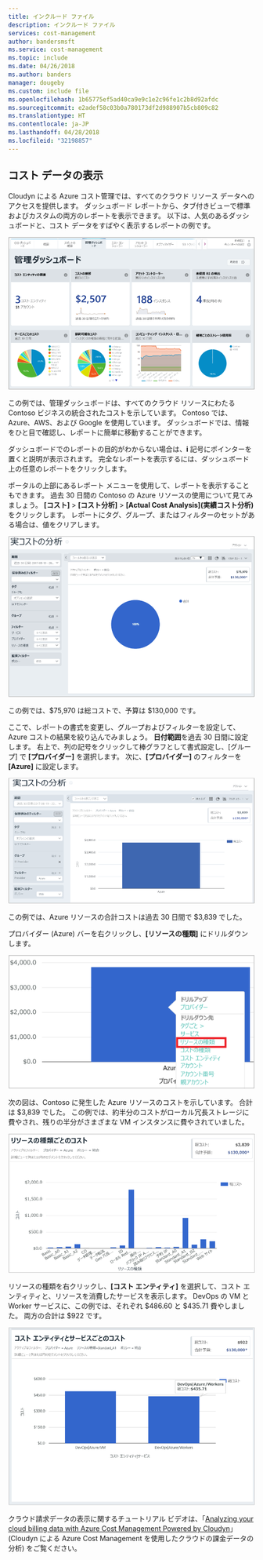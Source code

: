 ```yaml
---
title: インクルード ファイル
description: インクルード ファイル
services: cost-management
author: bandersmsft
ms.service: cost-management
ms.topic: include
ms.date: 04/26/2018
ms.author: banders
manager: dougeby
ms.custom: include file
ms.openlocfilehash: 1b65775ef5ad40ca9e9c1e2c96fe1c2b8d92afdc
ms.sourcegitcommit: e2adef58c03b0a780173df2d988907b5cb809c82
ms.translationtype: HT
ms.contentlocale: ja-JP
ms.lasthandoff: 04/28/2018
ms.locfileid: "32198857"
---
```

## <a name="view-cost-data"></a>コスト データの表示

Cloudyn による Azure コスト管理では、すべてのクラウド リソース データへのアクセスを提供します。 ダッシュボード レポートから、タブ付きビューで標準およびカスタムの両方のレポートを表示できます。 以下は、人気のあるダッシュボードと、コスト データをすばやく表示するレポートの例です。

![管理ダッシュボード](./media/cost-management-create-account-view-data/mgt-dash.png)

この例では、管理ダッシュボードは、すべてのクラウド リソースにわたる Contoso ビジネスの統合されたコストを示しています。 Contoso では、Azure、AWS、および Google を使用しています。 ダッシュボードでは、情報をひと目で確認し、レポートに簡単に移動することができます。  

ダッシュボードでのレポートの目的がわからない場合は、**i** 記号にポインターを置くと説明が表示されます。 完全なレポートを表示するには、ダッシュボード上の任意のレポートをクリックします。

ポータルの上部にあるレポート メニューを使用して、レポートを表示することもできます。 過去 30 日間の Contoso の Azure リソースの使用について見てみましょう。 **[コスト]** > **[コスト分析]** > **[Actual Cost Analysis]\(実績コスト分析\)** をクリックします。 レポートにタグ、グループ、またはフィルターのセットがある場合は、値をクリアします。

![実績コストの分析](./media/cost-management-create-account-view-data/actual-cost-01.png)

この例では、$75,970 は総コストで、予算は $130,000 です。

ここで、レポートの書式を変更し、グループおよびフィルターを設定して、Azure コストの結果を絞り込んでみましょう。 **日付範囲**を過去 30 日間に設定します。 右上で、列の記号をクリックして棒グラフとして書式設定し、[グループ] で **[プロバイダー]** を選択します。 次に、**[プロバイダー]** のフィルターを **[Azure]** に設定します。

![実績コスト分析のフィルター処理](./media/cost-management-create-account-view-data/actual-cost-02.png)

この例では、Azure リソースの合計コストは過去 30 日間で $3,839 でした。

プロバイダー (Azure) バーを右クリックし、**[リソースの種類]** にドリルダウンします。

![ドリル ダウン](./media/cost-management-create-account-view-data/actual-cost-03.png)

次の図は、Contoso に発生した Azure リソースのコストを示しています。 合計は $3,839 でした。 この例では、約半分のコストがローカル冗長ストレージに費やされ、残りの半分がさまざまな VM インスタンスに費やされていました。

![リソースの種類](./media/cost-management-create-account-view-data/actual-cost-04.png)

リソースの種類を右クリックし、**[コスト エンティティ]** を選択して、コスト エンティティと、リソースを消費したサービスを表示します。 DevOps の VM と Worker サービスに、この例では、それぞれ $486.60 と $435.71 費やしました。 両方の合計は $922 です。

![コスト エンティティとサービス](./media/cost-management-create-account-view-data/actual-cost-05.png)

クラウド請求データの表示に関するチュートリアル ビデオは、「[Analyzing your cloud billing data with Azure Cost Management Powered by Cloudyn](https://youtu.be/G0pvI3iLH-Y)」(Cloudyn による Azure Cost Management を使用したクラウドの課金データの分析) をご覧ください。
